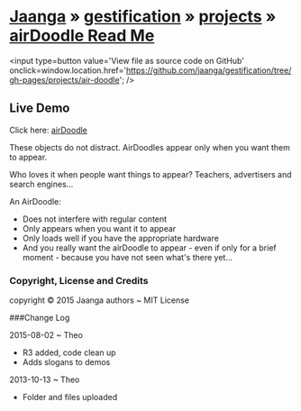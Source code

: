 [Jaanga]( http://jaanga.github.io/ ) &raquo;  [gestification]( http://jaanga.github.io/gestification/ ) &raquo; [projects]( http://jaanga.github.io/gestification/projects/ ) &raquo;  
[airDoodle Read Me]( http://jaanga.github.io/gestification/projects/air-doodle )
=================

<span style=display:none; >[View as web page]( http://jaanga.github.io/gestification/projects/air-doodle/ "View file as a web page." ) </span>
<input type=button value='View file as source code on GitHub' onclick=window.location.href='https://github.com/jaanga/gestification/tree/gh-pages/projects/air-doodle'; />

## Live Demo

Click here: [airDoodle]( http://jaanga.github.io/gestification/projects/air-doodle/latest/index.html )

These objects do not distract. AirDoodles appear only when you want them to appear.

Who loves it when people want things to appear? Teachers, advertisers and search engines...

An AirDoodle:

* Does not interfere with regular content
* Only appears when you want it to appear
* Only loads well if you have the appropriate hardware
* And you really want the airDoodle to appear - even if only for a brief moment - because you have not seen what's there yet...

### Copyright, License and Credits

copyright &copy; 2015 Jaanga authors ~ MIT License

###Change Log

2015-08-02 ~ Theo

* R3 added, code clean up
* Adds slogans to demos


2013-10-13 ~ Theo

* Folder and files uploaded

